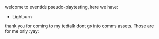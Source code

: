 welcome to eventide pseudo-playtesting, here we have:
- Lightburn

thank you for coming to my tedtalk
dont go into comms assets. Those are for me only :yay:
